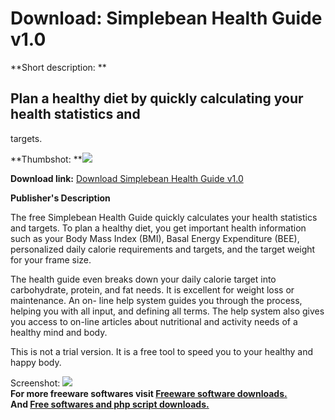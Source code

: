 # Download: Simplebean Health Guide v1.0

**Short description: **

## Plan a healthy diet by quickly calculating your health statistics and
targets.

  
**Thumbshot: **![](http://www.freewarefiles.com/screenshot/sbhealth_md.gif)   
  
**Download link:** [Download Simplebean Health Guide v1.0](http://freesoftwares.boysofts.com/Simplebean-Health-Guide-V_program_12835.html)  
  

**Publisher's Description**  
  

The free Simplebean Health Guide quickly calculates your health statistics and
targets. To plan a healthy diet, you get important health information such as
your Body Mass Index (BMI), Basal Energy Expenditure (BEE), personalized daily
calorie requirements and targets, and the target weight for your frame size.

The health guide even breaks down your daily calorie target into carbohydrate,
protein, and fat needs. It is excellent for weight loss or maintenance. An on-
line help system guides you through the process, helping you with all input,
and defining all terms. The help system also gives you access to on-line
articles about nutritional and activity needs of a healthy mind and body.

This is not a trial version. It is a free tool to speed you to your healthy
and happy body.

  
  
Screenshot: ![](http://www.freewarefiles.com/screenshot/sbhealth.gif)  
**For more freeware softwares visit [Freeware software downloads.](http://freesoftwares.boysofts.com/)**   
**And [Free softwares and php script downloads.](http://www.boysofts.com/)**

